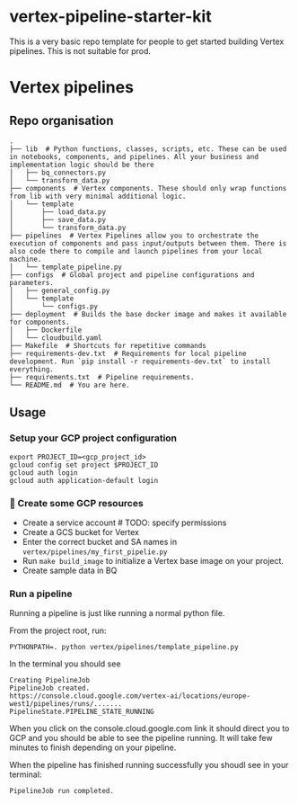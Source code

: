 # vertex-pipeline-starter-kit
This is a very basic repo template for people to get started building Vertex pipelines. This is not suitable for prod.

# Vertex pipelines

## Repo organisation

```shell
.
├── lib  # Python functions, classes, scripts, etc. These can be used in notebooks, components, and pipelines. All your business and implementation logic should be there
│   ├── bq_connectors.py
│   └── transform_data.py
├── components  # Vertex components. These should only wrap functions from lib with very minimal additional logic.
│   └── template
│       ├── load_data.py
│       ├── save_data.py
│       └── transform_data.py
├── pipelines  # Vertex Pipelines allow you to orchestrate the execution of components and pass input/outputs between them. There is also code there to compile and launch pipelines from your local machine.
│   └── template_pipeline.py
├── configs  # Global project and pipeline configurations and parameters.
│   ├── general_config.py
│   └── template
│       └── configs.py
├── deployment  # Builds the base docker image and makes it available for components.
│   ├── Dockerfile
│   └── cloudbuild.yaml
├── Makefile  # Shortcuts for repetitive commands
├── requirements-dev.txt  # Requirements for local pipeline development. Run `pip install -r requirements-dev.txt` to install everything.
├── requirements.txt  # Pipeline requirements.
└── README.md  # You are here.
```

## Usage

### Setup your GCP project configuration
```shell
export PROJECT_ID=<gcp_project_id>
gcloud config set project $PROJECT_ID
gcloud auth login
gcloud auth application-default login
```

### 🚧 Create some GCP resources
- Create a service account # TODO: specify permissions
- Create a GCS bucket for Vertex
- Enter the correct bucket and SA names in `vertex/pipelines/my_first_pipelie.py`
- Run `make build_image` to initialize a Vertex base image on your project.
- Create sample data in BQ

### Run a pipeline
Running a pipeline is just like running a normal python file.

From the project root, run:
```shell
PYTHONPATH=. python vertex/pipelines/template_pipeline.py 
```

In the terminal you should see

```shell
Creating PipelineJob
PipelineJob created.
https://console.cloud.google.com/vertex-ai/locations/europe-west1/pipelines/runs/.......
PipelineState.PIPELINE_STATE_RUNNING
```

When you click on the console.cloud.google.com link it should direct you to GCP and you should be able to see the 
pipeline running. It will take few minutes to finish depending on your pipeline.

When the pipeline has finished running successfully you shoudl see in your terminal:
```shell
PipelineJob run completed.
```
